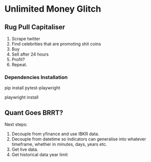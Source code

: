 # Unlimited Money Glitch
## Rug Pull Capitaliser
1. Scrape twitter
2. Find celebrities that are promoting shit coins
3. Buy
4. Sell after 24 hours
5. Profit?
6. Repeat.
### Dependencies Installation
pip install pytest-playwright

playwright install
## Quant Goes BRRT?
Next steps:
1. Decouple from yfinance and use IBKR data.
2. Decouple from datetime so indicators can generalise into whatever timeframe, whether in minutes, days, years etc. 
3. Get live data.
4. Get historical data year limit